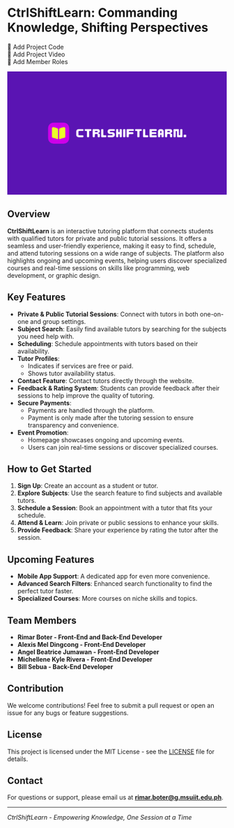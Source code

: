 # CtrlShiftLearn: Commanding Knowledge, Shifting Perspectives

🔴 Add Project Code 
<br>
🔴 Add Project Video
<br>
🔴 Add Member Roles

![CtrlShiftLearn](ctrlshiftlearn.jpg)

## Overview
**CtrlShiftLearn** is an interactive tutoring platform that connects students with qualified tutors for private and public tutorial sessions. It offers a seamless and user-friendly experience, making it easy to find, schedule, and attend tutoring sessions on a wide range of subjects. The platform also highlights ongoing and upcoming events, helping users discover specialized courses and real-time sessions on skills like programming, web development, or graphic design.

## Key Features
- **Private & Public Tutorial Sessions**: Connect with tutors in both one-on-one and group settings.
- **Subject Search**: Easily find available tutors by searching for the subjects you need help with.
- **Scheduling**: Schedule appointments with tutors based on their availability.
- **Tutor Profiles**:
  - Indicates if services are free or paid.
  - Shows tutor availability status.
- **Contact Feature**: Contact tutors directly through the website.
- **Feedback & Rating System**: Students can provide feedback after their sessions to help improve the quality of tutoring.
- **Secure Payments**:
  - Payments are handled through the platform.
  - Payment is only made after the tutoring session to ensure transparency and convenience.
- **Event Promotion**:
  - Homepage showcases ongoing and upcoming events.
  - Users can join real-time sessions or discover specialized courses.

## How to Get Started
1. **Sign Up**: Create an account as a student or tutor.
2. **Explore Subjects**: Use the search feature to find subjects and available tutors.
3. **Schedule a Session**: Book an appointment with a tutor that fits your schedule.
4. **Attend & Learn**: Join private or public sessions to enhance your skills.
5. **Provide Feedback**: Share your experience by rating the tutor after the session.

## Upcoming Features
- **Mobile App Support**: A dedicated app for even more convenience.
- **Advanced Search Filters**: Enhanced search functionality to find the perfect tutor faster.
- **Specialized Courses**: More courses on niche skills and topics.

## Team Members
- **Rimar Boter - Front-End and Back-End Developer**
- **Alexis Mel Dingcong - Front-End Developer**
- **Angel Beatrice Jumawan - Front-End Developer**
- **Michellene Kyle Rivera - Front-End Developer**
- **Bill Sebua - Back-End Developer**

## Contribution
We welcome contributions! Feel free to submit a pull request or open an issue for any bugs or feature suggestions.

## License
This project is licensed under the MIT License - see the [LICENSE](LICENSE) file for details.

## Contact
For questions or support, please email us at **rimar.boter@g.msuiit.edu.ph**.

---
*CtrlShiftLearn - Empowering Knowledge, One Session at a Time*
